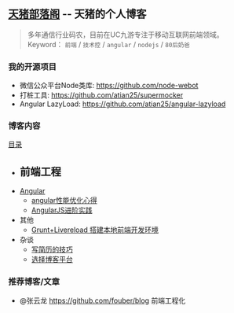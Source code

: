 ## [天猪部落阁](http://atian25.github.io) -- 天猪的个人博客

> 多年通信行业码农，目前在UC九游专注于移动互联网前端领域。
> Keyword： `前端` / `技术控` / `angular` / `nodejs` / `80后奶爸`

### 我的开源项目
- 微信公众平台Node类库: https://github.com/node-webot
- 打桩工具: https://github.com/atian25/supermocker
- Angular LazyLoad: https://github.com/atian25/angular-lazyload

### 博客内容
[目录](https://github.com/atian25/atian25.github.io/issues)

- 前端工程
  - 
- [Angular](https://github.com/atian25/atian25.github.io/issues?q=is%3Aopen+label%3Aangular)
  - [angular性能优化心得](http://atian25.github.io/5)
  - [AngularJS进阶实践](http://atian25.github.io/6)
- 其他
  - [Grunt+Livereload 搭建本地前端开发环境](http://atian25.github.io/4)
- 杂谈
  - [写简历的技巧](http://atian25.github.io/3)
  - [选择博客平台](http://atian25.github.io/7)

### 推荐博客/文章
- @张云龙 https://github.com/fouber/blog 前端工程化
